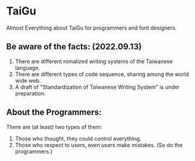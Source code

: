 # TaiGu
Almost Everything about TaiGu for programmers and font designers.

## Be aware of the facts: (2022.09.13)

1. There are different romalized writing systems of the Taiwanese language.
2. There are different types of code sequence, sharing among the world wide web.
3. A draft of "Standardization of Taiwanese Writing System" is under preparation.

## About the Programmers:
There are (at least) two types of them:
1. Those who thought, they could control everything.
2. Those who respect to users, even users make mistakes. (So do the programmers.)
